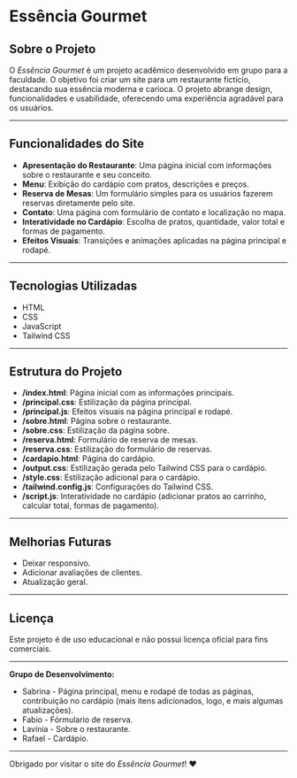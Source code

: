 # Essência Gourmet

## Sobre o Projeto
O *Essência Gourmet* é um projeto acadêmico desenvolvido em grupo para a faculdade. O objetivo foi criar um site para um restaurante fictício, destacando sua essência moderna e carioca. O projeto abrange design, funcionalidades e usabilidade, oferecendo uma experiência agradável para os usuários.

---

## Funcionalidades do Site
- **Apresentação do Restaurante**: Uma página inicial com informações sobre o restaurante e seu conceito.
- **Menu**: Exibição do cardápio com pratos, descrições e preços.
- **Reserva de Mesas**: Um formulário simples para os usuários fazerem reservas diretamente pelo site.
- **Contato**: Uma página com formulário de contato e localização no mapa.
- **Interatividade no Cardápio**: Escolha de pratos, quantidade, valor total e formas de pagamento.
- **Efeitos Visuais**: Transições e animações aplicadas na página principal e rodapé.

---

## Tecnologias Utilizadas

  - HTML
  - CSS
  - JavaScript
  - Tailwind CSS
    
---

## Estrutura do Projeto
- **/index.html**: Página inicial com as informações principais.
- **/principal.css**: Estilização da página principal.
- **/principal.js**: Efeitos visuais na página principal e rodapé.
- **/sobre.html**: Página sobre o restaurante.
- **/sobre.css**: Estilização da página sobre.
- **/reserva.html**: Formulário de reserva de mesas.
- **/reserva.css**: Estilização do formulário de reservas.
- **/cardapio.html**: Página do cardápio.
- **/output.css**: Estilização gerada pelo Tailwind CSS para o cardápio.
- **/style.css**: Estilização adicional para o cardápio.
- **/tailwind.config.js**: Configurações do Tailwind CSS.
- **/script.js**: Interatividade no cardápio (adicionar pratos ao carrinho, calcular total, formas de pagamento).

---

## Melhorias Futuras
- Deixar responsivo.
- Adicionar avaliações de clientes.
- Atualização geral.
  
---

## Licença
Este projeto é de uso educacional e não possui licença oficial para fins comerciais.

---

**Grupo de Desenvolvimento:**
- Sabrina - Página principal, menu e rodapé de todas as páginas, contribuição no cardápio (mais itens adicionados, logo, e mais algumas atualizações).
- Fabio - Fórmulario de reserva.
- Lavínia - Sobre o restaurante.
- Rafael - Cardápio.

---

Obrigado por visitar o site do *Essência Gourmet*! ❤

